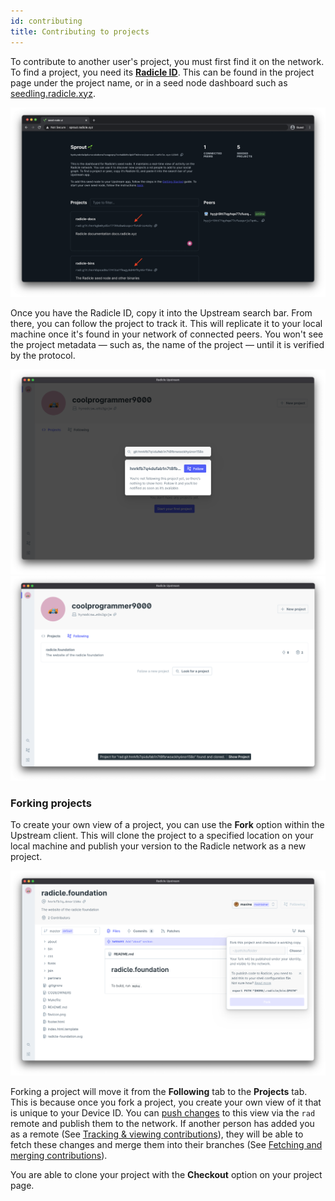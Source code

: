 ```yaml
---
id: contributing
title: Contributing to projects
---
```


To contribute to another user's project, you must first find it on the
network. To find a project, you need its [**Radicle ID**][ri]. This can be found
in the project page under the project name, or in a seed node dashboard such as
[seedling.radicle.xyz](http://seedling.radicle.xyz).

![Identity][id]

Once you have the Radicle ID, copy it into the Upstream search bar. From there,
you can follow the project to track it. This will replicate it to your local
machine once it's found in your network of connected peers. You won't see the
project metadata — such as, the name of the project — until it is verified by
the protocol. 

![Search bar][sb] ![Found Project][fp]

### Forking projects

To create your own view of a project, you can use the **Fork** option within the
Upstream client. This will clone the project to a specified location on your
local machine and publish your version to the Radicle network as a new project.

![Fork Project][fo]

Forking a project will move it from the **Following** tab to the **Projects**
tab. This is because once you fork a project, you create your own view of
it that is unique to your Device ID. You can [push changes][pc] to this view via
the `rad` remote and publish them to the network. If another person has
added you as a remote (See [Tracking & viewing contributions][tv]), they will be
able to fetch these changes and merge them into their branches (See [Fetching
and merging contributions][fm]).

You are able to clone your project with the **Checkout** option on your project
page.

[tv]: tracking-and-viewing.md
[fm]: fetching-and-merging.md
[pc]: pushing-changes.md
[pn]: understanding-radicle/glossary.md/#project-name
[ri]: understanding-radicle/glossary.md/#radicle-id

[id]: /img/radicle-id-seed-node.png
[ps]: /img/peer-switcher.png
[sb]: /img/search-bar.png
[fp]: /img/project-found.png
[fo]: /img/fork-project.png
